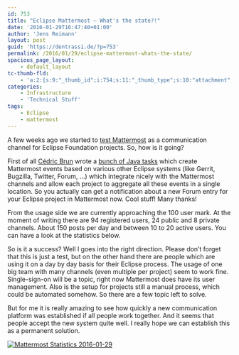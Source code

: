 ```yaml
---
id: 753
title: "Eclipse Mattermost – What's the state?!"
date: '2016-01-29T16:47:40+01:00'
author: 'Jens Reimann'
layout: post
guid: 'https://dentrassi.de/?p=753'
permalink: /2016/01/29/eclipse-mattermost-whats-the-state/
spacious_page_layout:
    - default_layout
tc-thumb-fld:
    - 'a:2:{s:9:"_thumb_id";i:754;s:11:"_thumb_type";s:10:"attachment";}'
categories:
    - Infrastructure
    - 'Technical Stuff'
tags:
    - Eclipse
    - mattermost
---
```


A few weeks ago we started to [test Mattermost](https://dentrassi.de/2015/12/16/test-driving-mattermost-at-the-eclipse-foundation/) as a communication channel for Eclipse Foundation projects. So, how is it going?

<!-- more -->

First of all [Cédric Brun](http://cedric.brun.io/about/) wrote a [bunch of Java tasks](https://github.com/cbrun/jstuart) which create Mattermost events based on various other Eclipse systems (like Gerrit, Bugzilla, Twitter, Forum, …) which integrate nicely with the Mattermost channels and allow each project to aggregate all these events in a single location. So you actually can get a notification about a new Forum entry for your Eclipse project in Mattermost now. Cool stuff! Many thanks!

From the usage side we are currently approaching the 100 user mark. At the moment of writing there are 94 registered users, 24 public and 8 private channels. About 150 posts per day and between 10 to 20 active users. You can have a look at the statistics below.

So is it a success? Well I goes into the right direction. Please don’t forget that this is just a test, but on the other hand there are people which are using it on a day by day basis for their Eclipse process. The usage of one big team with many channels (even multiple per project) seem to work fine. Single-sign-on will be a topic, right now Mattermost does have its user management. Also is the setup for projects still a manual process, which could be automated somehow. So there are a few topic left to solve.

But for me it is really amazing to see how quickly a new communication platform was established if all people work together. And it seems that people accept the new system quite well. I really hope we can establish this as a permanent solution.

[![Mattermost Statistics 2016-01-29](https://dentrassi.de/wp-content/uploads/mattermost_stats_1.png)](https://dentrassi.de/wp-content/uploads/mattermost_stats_1.png)
